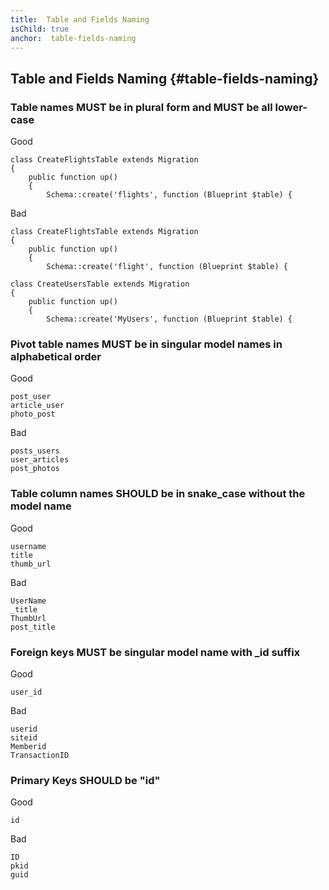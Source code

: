 ```yaml
---
title:  Table and Fields Naming
isChild: true
anchor:  table-fields-naming
---
```


##  Table and Fields Naming {#table-fields-naming}

### Table names MUST be in plural form and MUST be all lower-case

Good

```
class CreateFlightsTable extends Migration
{
    public function up()
    {
        Schema::create('flights', function (Blueprint $table) {
```

Bad

```
class CreateFlightsTable extends Migration
{
    public function up()
    {
        Schema::create('flight', function (Blueprint $table) {
```


```
class CreateUsersTable extends Migration
{
    public function up()
    {
        Schema::create('MyUsers', function (Blueprint $table) {
```

### Pivot table names MUST be in singular model names in alphabetical order

Good

```
post_user
article_user
photo_post
```

Bad
```
posts_users
user_articles
post_photos
```

### Table column names SHOULD be in snake_case without the model name

Good

```
username
title
thumb_url
```

Bad
```
UserName
_title
ThumbUrl
post_title
```

### Foreign keys MUST be singular model name with _id suffix

Good
```
user_id
```

Bad
```
userid
siteid
Memberid
TransactionID
```

### Primary Keys SHOULD be "id"

Good
```
id
```

Bad
```
ID
pkid
guid
```
